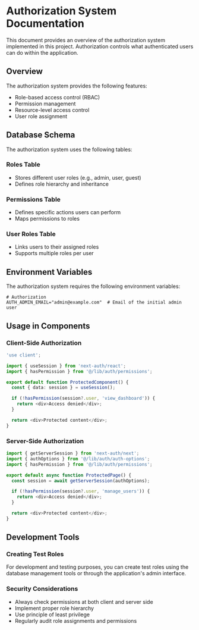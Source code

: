# Authorization System Documentation

This document provides an overview of the authorization system implemented in this project. Authorization controls what authenticated users can do within the application.

## Overview

The authorization system provides the following features:

- Role-based access control (RBAC)
- Permission management
- Resource-level access control
- User role assignment

## Database Schema

The authorization system uses the following tables:

### Roles Table

- Stores different user roles (e.g., admin, user, guest)
- Defines role hierarchy and inheritance

### Permissions Table

- Defines specific actions users can perform
- Maps permissions to roles

### User Roles Table

- Links users to their assigned roles
- Supports multiple roles per user

## Environment Variables

The authorization system requires the following environment variables:

```
# Authorization
AUTH_ADMIN_EMAIL="admin@example.com"  # Email of the initial admin user
```

## Usage in Components

### Client-Side Authorization

```typescript
'use client';

import { useSession } from 'next-auth/react';
import { hasPermission } from '@/lib/auth/permissions';

export default function ProtectedComponent() {
  const { data: session } = useSession();

  if (!hasPermission(session?.user, 'view_dashboard')) {
    return <div>Access denied</div>;
  }

  return <div>Protected content</div>;
}
```

### Server-Side Authorization

```typescript
import { getServerSession } from 'next-auth/next';
import { authOptions } from '@/lib/auth/auth-options';
import { hasPermission } from '@/lib/auth/permissions';

export default async function ProtectedPage() {
  const session = await getServerSession(authOptions);

  if (!hasPermission(session?.user, 'manage_users')) {
    return <div>Access denied</div>;
  }

  return <div>Protected content</div>;
}
```

## Development Tools

### Creating Test Roles

For development and testing purposes, you can create test roles using the database management tools or through the application's admin interface.

### Security Considerations

- Always check permissions at both client and server side
- Implement proper role hierarchy
- Use principle of least privilege
- Regularly audit role assignments and permissions
